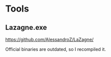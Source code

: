 # Tools
## Lazagne.exe
https://github.com/AlessandroZ/LaZagne/

Official binaries are outdated, so I recompiled it.
